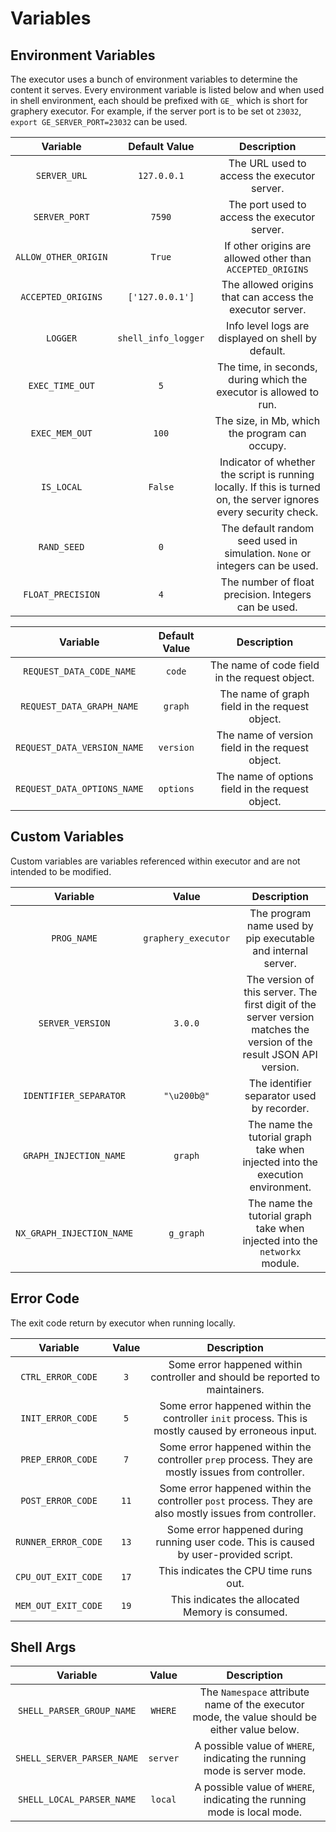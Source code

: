 # Variables

## Environment Variables

The executor uses a bunch of environment variables to determine the content it serves. Every environment variable is listed below and when used in shell environment, each should be prefixed with  `GE_`  which is short for graphery executor. For example, if the server port is to be set ot `23032`, `export GE_SERVER_PORT=23032` can be used. 

|     Variable     | Default Value |                         Description                          |
| :--------------: | :------------: | :----------------------------------------------------------: |
|   `SERVER_URL`   |  `127.0.0.1`   |         The URL used to access the executor server.          |
|   `SERVER_PORT`   |     `7590`     |         The port used to access the executor server.         |
| `ALLOW_OTHER_ORIGIN` | `True` | If other origins are allowed other than `ACCEPTED_ORIGINS` |
| `ACCEPTED_ORIGINS` |     `['127.0.0.1']`     |      The allowed origins that can access the executor server.      |
| `LOGGER` | `shell_info_logger` | Info level logs are displayed on shell by default. |
| `EXEC_TIME_OUT`  |      `5`       | The time, in seconds, during which the executor is allowed to run. |
| `EXEC_MEM_OUT` | `100` | The size, in Mb, which the program can occupy. |
|      `IS_LOCAL`      |     `False`     |    Indicator of whether the script is running locally. If this is turned on, the server ignores every security check.    |
| `RAND_SEED` | `0` | The default random seed used in simulation. `None` or integers can be used. |
| `FLOAT_PRECISION` | `4` | The number of float precision. Integers can be used. |

|          Variable           | Default Value |                   Description                    |
| :-------------------------: | :-----------: | :----------------------------------------------: |
|  `REQUEST_DATA_CODE_NAME`   |    `code`     |  The name of code field in the request object.   |
|  `REQUEST_DATA_GRAPH_NAME`  |    `graph`    |  The name of graph field in the request object.  |
| `REQUEST_DATA_VERSION_NAME` |   `version`   | The name of version field in the request object. |
| `REQUEST_DATA_OPTIONS_NAME` |   `options`   | The name of options field in the request object. |

## Custom Variables

Custom variables are variables referenced within executor and are not intended to be modified. 

|         Variable          |        Value        |                         Description                          |
| :-----------------------: | :-----------------: | :----------------------------------------------------------: |
|        `PROG_NAME`        | `graphery_executor` | The program name used by pip executable and internal server. |
|     `SERVER_VERSION`      |       `3.0.0`       | The version of this server. The first digit of the server version matches the version of the result JSON API version. |
|  `IDENTIFIER_SEPARATOR`   |     `"\u200b@"`     |          The identifier separator used by recorder.          |
|  `GRAPH_INJECTION_NAME`   |       `graph`       | The name the tutorial graph take when injected into the execution environment. |
| `NX_GRAPH_INJECTION_NAME` |      `g_graph`      | The name the tutorial graph take when injected into the `networkx` module. |

## Error Code

The exit code return by executor when running locally. 

|      Variable       | Value |                         Description                          |
| :-----------------: | :---: | :----------------------------------------------------------: |
|  `CTRL_ERROR_CODE`  |  `3`  | Some error happened within controller and should be reported to maintainers. |
|  `INIT_ERROR_CODE`  |  `5`  | Some error happened within the controller  `init` process. This is mostly caused by erroneous input. |
|  `PREP_ERROR_CODE`  |  `7`  | Some error happened within the controller `prep` process. They are mostly issues from controller. |
|  `POST_ERROR_CODE`  | `11`  | Some error happened within the controller `post` process. They are also mostly issues from controller. |
| `RUNNER_ERROR_CODE` | `13`  | Some error happened during running user code. This is caused by user-provided script. |
| `CPU_OUT_EXIT_CODE` | `17`  |            This indicates the CPU time runs out.             |
| `MEM_OUT_EXIT_CODE` | `19`  |       This indicates the allocated Memory is consumed.       |

## Shell Args

|          Variable          |  Value   |                         Description                          |
| :------------------------: | :------: | :----------------------------------------------------------: |
| `SHELL_PARSER_GROUP_NAME`  | `WHERE`  | The `Namespace` attribute name of the executor mode, the value should be either value below. |
| `SHELL_SERVER_PARSER_NAME` | `server` | A possible value of `WHERE`, indicating the running mode is server mode. |
| `SHELL_LOCAL_PARSER_NAME`  | `local`  | A possible value of  `WHERE`, indicating the running mode is local mode. |


